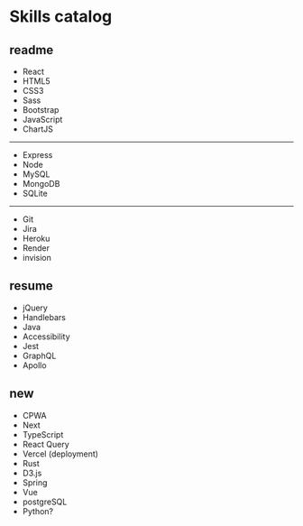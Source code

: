 # Skills catalog

## readme

- React
- HTML5
- CSS3
- Sass
- Bootstrap
- JavaScript
- ChartJS

------

- Express
- Node
- MySQL
- MongoDB
- SQLite

------

- Git
- Jira
- Heroku
- Render
- invision

## resume

- jQuery
- Handlebars
- Java
- Accessibility
- Jest
- GraphQL
- Apollo

## new

- CPWA
- Next
- TypeScript
- React Query
- Vercel (deployment)
- Rust
- D3.js
- Spring
- Vue
- postgreSQL
- Python?
